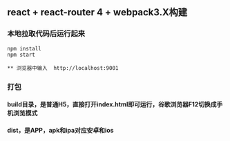 ## react + react-router 4 + webpack3.X构建


### 本地拉取代码后运行起来

```
npm install
npm start

** 浏览器中输入  http://localhost:9001
```


### 打包
####  build目录，是普通H5，直接打开index.html即可运行，谷歌浏览器F12切换成手机浏览模式
####  dist，是APP，apk和ipa对应安卓和ios

